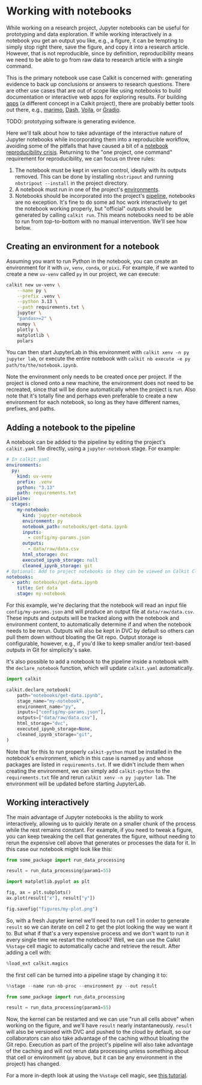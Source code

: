 # Working with notebooks

While working on a research project,
Jupyter notebooks can be useful for prototyping and data exploration.
If while working interactively in a notebook
you get an output you like, e.g., a figure,
it can be tempting to simply stop right there,
save the figure,
and copy it into a research article.
However, that is not reproducible, since by definition, reproducibility means
we need to be able to go from raw data to research article with a single
command.

This is the primary notebook use case Calkit is concerned with:
generating evidence to back up conclusions or answers to research questions.
There are other use cases that are out of scope like using notebooks to build
documentation or interactive web apps for exploring results.
For building [apps](apps.md) (a different concept in a Calkit project),
there are probably better tools out there, e.g.,
[marimo](https://marimo.io/),
[Dash](https://dash.plotly.com/),
[Voila](https://voila.readthedocs.io/en/stable/),
or [Gradio](https://www.gradio.app/).

TODO: prototyping software is generating evidence.

Here we'll talk about how to take advantage of the interactive nature
of Jupyter notebooks while incorporating them into a reproducible workflow,
avoiding some of the pitfalls that have caused a bit of a
[notebook reproducibility crisis](https://leomurta.github.io/papers/pimentel2019a.pdf).
Returning to the "one project, one command" requirement for reproducibility,
we can focus on three rules:

1. The notebook must be kept in version control, ideally with its outputs
   removed. This can be done by installing `nbstripout` and running
   `nbstripout --install` in the project directory.
1. A notebook must run in one of the project's [environments](environments.md).
1. Notebooks should be incorporated into the project's
   [pipeline](pipeline/index.md), notebooks are no exception.
   It's fine to do some ad hoc work interactively to get the notebook
   working properly, but
   "official" outputs should be generated by calling `calkit run`.
   This means notebooks need to be able to run from top-to-bottom with no
   manual intervention. We'll see how below.

## Creating an environment for a notebook

Assuming you want to run Python in the notebook, you can create an environment
for it with `uv`, `venv`, `conda`, or `pixi`.
For example, if we wanted to create a new `uv-venv` called `py` in our project,
we can execute:

```sh
calkit new uv-venv \
    --name py \
    --prefix .venv \
    --python 3.13 \
    --path requirements.txt \
    jupyter \
    "pandas>=2" \
    numpy \
    plotly \
    matplotlib \
    polars
```

You can then start JupyterLab in this environment with
`calkit xenv -n py jupyter lab`, or execute the entire notebook
with `calkit nb execute -e py path/to/the/notebook.ipynb`.

Note the environment only needs to be created once per project.
If the project is cloned onto a new machine,
the environment does not need to be recreated,
since that will be done automatically when the project is run.
Also note that it's totally fine and perhaps even preferable to create
a new environment for each notebook, so long as they have different
names, prefixes, and paths.

## Adding a notebook to the pipeline

A notebook can be added to the pipeline by editing the project's `calkit.yaml`
file directly, using a `jupyter-notebook` stage.
For example:

```yaml
# In calkit.yaml
environments:
  py:
    kind: uv-venv
    prefix: .venv
    python: "3.13"
    path: requirements.txt
pipeline:
  stages:
    my-notebook:
      kind: jupyter-notebook
      environment: py
      notebook_path: notebooks/get-data.ipynb
      inputs:
        - config/my-params.json
      outputs:
        - data/raw/data.csv
      html_storage: dvc
      executed_ipynb_storage: null
      cleaned_ipynb_storage: git
# Optional: Add to project notebooks so they can be viewed on Calkit Cloud
notebooks:
  - path: notebooks/get-data.ipynb
    title: Get data
    stage: my-notebook
```

For this example, we're declaring that the notebook will read an input
file `config/my-params.json` and will produce an output
file at `data/raw/data.csv`.
These inputs and outputs will be tracked
along with the notebook and environment content,
to automatically determine if and when the notebook needs to be rerun.
Outputs will also be kept in DVC by default so others can pull them down
without bloating the Git repo.
Output storage is configurable, however, e.g., if you'd like to keep
smaller and/or text-based outputs in Git for simplicity's sake.

It's also possible to add a notebook to the pipeline
inside a notebook with the `declare_notebook` function,
which will update `calkit.yaml` automatically.

```python
import calkit

calkit.declare_notebook(
    path="notebooks/get-data.ipynb",
    stage_name="my-notebook",
    environment_name="py",
    inputs=["config/my-params.json"],
    outputs=["data/raw/data.csv"],
    html_storage="dvc",
    executed_ipynb_storage=None,
    cleaned_ipynb_storage="git",
)
```

Note that for this to run properly `calkit-python` must be installed in
the notebook's environment, which in this case is named `py` and whose
packages are listed in `requirements.txt`.
If we didn't include them when creating the environment,
we can simply add `calkit-python` to the `requirements.txt` file and rerun
`calkit xenv -n py jupyter lab`.
The environment will be updated before starting JupyterLab.

## Working interactively

The main advantage of Jupyter notebooks is the ability to work interactively,
allowing us to quickly iterate on a smaller chunk of the process
while the rest remains constant.
For example, if you need to tweak a figure,
you can keep tweaking the cell that generates the figure,
without needing to rerun the expensive cell above that generates
or processes the data for it.
In this case our notebook might look like this:

```python
from some_package import run_data_processing

result = run_data_processing(param1=55)
```

```python
import matplotlib.pyplot as plt

fig, ax = plt.subplots()
ax.plot(result["x"], result["y"])
```

```python
fig.savefig("figures/my-plot.png")
```

So, with a fresh Jupyter kernel we'll need to run cell 1 in order to generate
`result` so we can iterate on cell 2 to get the plot looking the way
we want it to.
But what if that's a very expensive process and we don't want to run it
every single time we restart the notebook?
Well, we can use the Calkit `%%stage` cell magic to automatically cache
and retrieve the result.
After adding a cell with:

```python
%load_ext calkit.magics
```

the first cell can be turned into a pipeline stage by changing it to:

```python
%%stage --name run-nb-proc --environment py --out result

from some_package import run_data_processing

result = run_data_processing(param1=55)
```

Now, the kernel can be restarted and we can use "run all cells above"
when working on the figure,
and we'll have `result` nearly instantaneously.
`result` will also be versioned with DVC and pushed to the cloud by default,
so our collaborators can also take advantage of the caching
without bloating the Git repo.
Execution as part of the project's pipeline will also take advantage of
the caching and will not rerun data processing unless something
about that cell or environment
(`py` above, but it can be any environment in the project) has changed.

For a more in-depth look at using the `%%stage` cell magic,
see [this tutorial](tutorials/notebook-pipeline.md).
